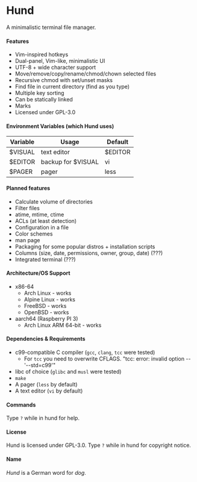 # Hund
A minimalistic terminal file manager.
#### Features
- Vim-inspired hotkeys
- Dual-panel, Vim-like, minimalistic UI
- UTF-8 + wide character support
- Move/remove/copy/rename/chmod/chown selected files
- Recursive chmod with set/unset masks
- Find file in current directory (find as you type)
- Multiple key sorting
- Can be statically linked
- Marks
- Licensed under GPL-3.0
#### Environment Variables (which Hund uses)
| Variable | Usage              | Default |
| -------- | ------------------ | ------- |
| $VISUAL  | text editor        | $EDITOR |
| $EDITOR  | backup for $VISUAL | vi      |
| $PAGER   | pager              | less    |
#### Planned features
- Calculate volume of directories
- Filter files
- atime, mtime, ctime
- ACLs (at least detection)
- Configuration in a file
- Color schemes
- man page
- Packaging for some popular distros + installation scripts
- Columns (size, date, permissions, owner, group, date) (???)
- Integrated terminal (???)
#### Architecture/OS Support
- x86-64
	- Arch Linux - works
	- Alpine Linux - works
	- FreeBSD - works
	- OpenBSD - works
- aarch64 (Raspberry PI 3)
	- Arch Linux ARM 64-bit - works
#### Dependencies & Requirements
- c99-compatible C compiler (`gcc`, `clang`, `tcc` were tested)
	- For `tcc` you need to overwrite CFLAGS. "tcc: error: invalid option -- '--std=c99'"
- libc of choice (`glibc` and `musl` were tested)
- `make`
- A pager (`less` by default)
- A text editor (`vi` by default)
#### Commands
Type `?` while in hund for help.
#### License
Hund is licensed under GPL-3.0.
Type `?` while in hund for copyright notice.
#### Name
_Hund_ is a German word for _dog_.
